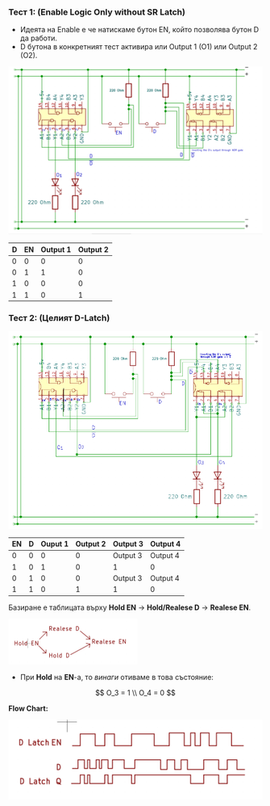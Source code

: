 

### Тест 1: (Enable Logic Only without SR Latch)

- Идеята на Enable e че натискаме бутон EN, който позволява бутон D да работи.
- D бутона в конкретният тест активира или Output 1 (O1) или Output 2 (O2).



<img src="..\..\Pictures\image-20220502202819906.png" alt="image-20220502202819906" style="zoom: 67%;" />

| D    | EN   | Output 1 | Output 2 |
| ---- | ---- | -------- | -------- |
| 0    | 0    | 0        | 0        |
| 0    | 1    | 1        | 0        |
| 1    | 0    | 0        | 0        |
| 1    | 1    | 0        | 1        |



### Тест 2: (Целият D-Latch)

<img src="..\..\Pictures\image-20220502214302615.png" alt="image-20220502214302615"  />

| EN   | D    | Ouput 1 | Output 2 | Output 3 | Output 4 |
| ---- | ---- | ------- | -------- | -------- | -------- |
| 0    | 0    | 0       | 0        | Output 3 | Output 4 |
| 1    | 0    | 1       | 0        | 1        | 0        |
| 0    | 1    | 0       | 0        | Output 3 | Output 4 |
| 1    | 1    | 0       | 1        | 1        | 0        |

Базиране е таблицата върху **Hold EN** -> **Hold/Realese D** -> **Realese EN**.

<img src="..\..\Pictures\image-20220502215251993.png" alt="image-20220502215251993" style="zoom:25%;" />

- При **Hold** на **EN**-a, то *винаги* отиваме в това състояние:

$$
O_3 = 1 \\
O_4 = 0
$$

**Flow Chart:**

<img src="..\..\Pictures\image-20220508161237700.png" alt="image-20220508161237700"  />